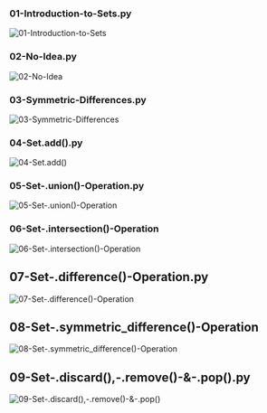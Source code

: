 ### 01-Introduction-to-Sets.py

![01-Introduction-to-Sets](./01-Introduction-to-Sets.png)

### 02-No-Idea.py

![02-No-Idea](02-No-Idea.png)

### 03-Symmetric-Differences.py

![03-Symmetric-Differences](03-Symmetric-Differences.png)

### 04-Set.add().py

![04-Set.add()](04-Set.add().png)

### 05-Set-.union()-Operation.py

![05-Set-.union()-Operation](05-Set-.union()-Operation.png)

### 06-Set-.intersection()-Operation

![06-Set-.intersection()-Operation](06-Set-.intersection()-Operation.png)

## 07-Set-.difference()-Operation.py

![07-Set-.difference()-Operation](07-Set-.difference()-Operation.png)

## 08-Set-.symmetric_difference()-Operation

![08-Set-.symmetric_difference()-Operation](08-Set-.symmetric_difference()-Operation.png)

## 09-Set-.discard(),-.remove()-&-.pop().py

![09-Set-.discard(),-.remove()-&-.pop()](09-Set-.discard(),-.remove()-&-.pop().png)

